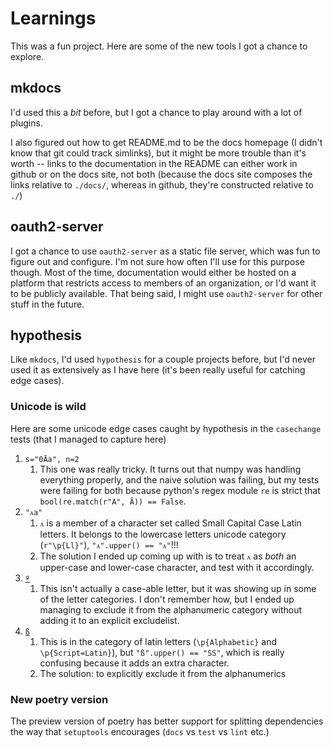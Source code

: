 # Learnings

This was a fun project. Here are some of the new tools I got a chance to explore.

## mkdocs

I'd used this a _bit_ before, but I got a chance to play around with a lot of plugins.

I also figured out how to get README.md to be the docs homepage (I didn't know that git could track simlinks), but it might be more trouble than it's worth -- links to the documentation in the README can either work in github or on the docs site, not both (because the docs site composes the links relative to `./docs/`, whereas in github, they're constructed relative to `./`)

## oauth2-server

I got a chance to use `oauth2-server` as a static file server, which was fun to figure out and configure. I'm not sure how often I'll use for this purpose though. Most of the time, documentation would either be hosted on a platform that restricts access to members of an organization, or I'd want it to be publicly available. That being said, I might use `oauth2-server` for other stuff in the future.

## hypothesis

Like `mkdocs`, I'd used `hypothesis` for a couple projects before, but I'd never used it as extensively as I have here (it's been really useful for catching edge cases).

### Unicode is wild

Here are some unicode edge cases caught by hypothesis in the `casechange` tests (that I managed to capture here)

1. `s="0Āa", n=2`
   1. This one was really tricky. It turns out that numpy was handling everything properly, and the naive solution was failing, but my tests were failing for both because python's regex module `re` is strict that `bool(re.match(r"A", Ā)) == False`.
2. `"ᴀa"`
   1. `ᴀ` is a member of a character set called Small Capital Case Latin letters. It belongs to the lowercase letters unicode category (`r"\p{Ll}"`), `"ᴀ".upper() == "ᴀ"`!!!
   2. The solution I ended up coming up with is to treat `ᴀ` as _both_ an upper-case and lower-case character, and test with it accordingly.
3. [`º`](https://en.wikipedia.org/wiki/Ordinal_indicator)
   1. This isn't actually a case-able letter, but it was showing up in some of the letter categories. I don't remember how, but I ended up managing to exclude it from the alphanumeric category without adding it to an explicit excludelist.
4. [`ß`](https://en.wikipedia.org/wiki/%C3%9F)
   1. This is in the category of latin letters (`\p{Alphabetic}` and `\p{Script=Latin}`), but `"ß".upper() == "SS"`, which is really confusing because it adds an extra character.
   2. The solution: to explicitly exclude it from the alphanumerics

### New poetry version

The preview version of poetry has better support for splitting dependencies the way that `setuptools` encourages (`docs` vs `test` vs `lint` etc.)
